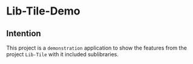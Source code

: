 Lib-Tile-Demo
===



Intention
---

This project is a `demonstration` application to show the features from the 
project `Lib-Tile` with it included sublibraries.
